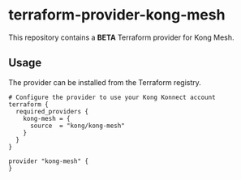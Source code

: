 # terraform-provider-kong-mesh

This repository contains a **BETA** Terraform provider for Kong Mesh.

## Usage

The provider can be installed from the Terraform registry.

```hcl
# Configure the provider to use your Kong Konnect account
terraform {
  required_providers {
    kong-mesh = {
      source  = "kong/kong-mesh"
    }
  }
}

provider "kong-mesh" {
}
```

<!-- No SDK Installation -->
<!-- No SDK Example Usage -->
<!-- No SDK Available Operations -->
<!-- Placeholder for Future Speakeasy SDK Sections -->
